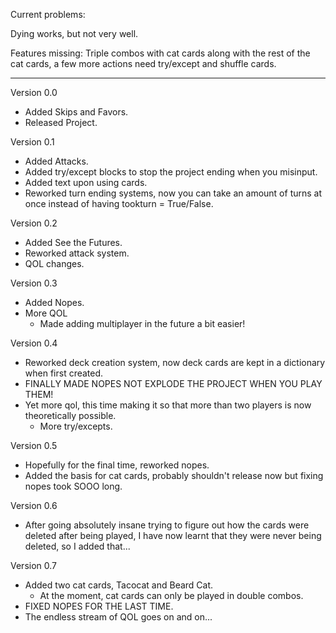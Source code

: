 Current problems: 

Dying works, but not very well.

Features missing: Triple combos with cat cards along with the rest of the cat cards, a few more actions need try/except and shuffle cards.


***********************************************************************************************************************************************************************

Version 0.0
- Added Skips and Favors.
- Released Project.


Version 0.1
- Added Attacks.
- Added try/except blocks to stop the project ending when you misinput.
- Added text upon using cards.
- Reworked turn ending systems, now you can take an amount of turns at once instead of having tookturn = True/False.

Version 0.2
- Added See the Futures.
- Reworked attack system.
- QOL changes.

Version 0.3
- Added Nopes.
- More QOL
    - Made adding multiplayer in the future a bit easier!

Version 0.4
- Reworked deck creation system, now deck cards are kept in a dictionary when first created.
- FINALLY MADE NOPES NOT EXPLODE THE PROJECT WHEN YOU PLAY THEM!
- Yet more qol, this time making it so that more than two players is now theoretically possible.
    - More try/excepts.

Version 0.5
- Hopefully for the final time, reworked nopes.
- Added the basis for cat cards, probably shouldn't release now but fixing nopes took SOOO long.

Version 0.6
- After going absolutely insane trying to figure out how the cards were deleted after being played, I have now learnt that they were never being deleted, so I added that...

Version 0.7
- Added two cat cards, Tacocat and Beard Cat.
    - At the moment, cat cards can only be played in double combos.
- FIXED NOPES FOR THE LAST TIME.
- The endless stream of QOL goes on and on...